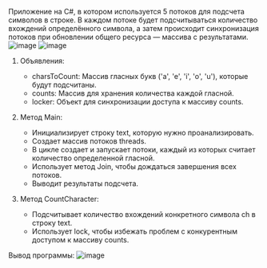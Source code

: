 Приложение на C#, в котором используется 5 потоков для подсчета символов в строке. В каждом потоке будет подсчитываться количество вхождений определённого символа, а затем происходит синхронизация потоков при обновлении общего ресурса — массива с результатами.
![image](https://github.com/user-attachments/assets/4a53d452-e327-4046-89a4-ec1c5225906b)
![image](https://github.com/user-attachments/assets/e0809c0a-6240-4ef0-8051-c49918a72570)


1. Объявления:
   - charsToCount: Массив гласных букв ('a', 'e', 'i', 'o', 'u'), которые будут подсчитаны.
   - counts: Массив для хранения количества каждой гласной.
   - locker: Объект для синхронизации доступа к массиву counts.

2. Метод Main:
   - Инициализирует строку text, которую нужно проанализировать.
   - Создает массив потоков threads.
   - В цикле создает и запускает потоки, каждый из которых считает количество определенной гласной.
   - Использует метод Join, чтобы дождаться завершения всех потоков.
   - Выводит результаты подсчета.

3. Метод CountCharacter:
   - Подсчитывает количество вхождений конкретного символа ch в строку text.
   - Использует lock, чтобы избежать проблем с конкурентным доступом к массиву counts.

Вывод программы:
![image](https://github.com/user-attachments/assets/e5354cc7-a967-4e95-9fd1-f22a04d55ff4)
